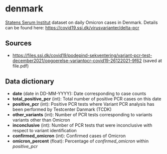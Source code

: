 # denmark

[Statens Serum Institut](https://ssi.dk) dataset on daily Omicron
cases in Denmark. Details can be found here:
https://covid19.ssi.dk/virusvarianter/delta-pcr

## Sources

* https://files.ssi.dk/covid19/podepind-sekventering/variant-pcr-test-december2021/opgoerelse-variantpcr-covid19-26122021-9f62
  (saved at file.pdf)

## Data dictionary

* **date** (date in DD-MM-YYYY): Date corresponding to case counts
* **total_positive_pcr** (int): Total number of positive PCR cases on this date
* **positive_pcr** (int): Positive PCR tests where Variant PCR
  analysis has been performed by Testcenter Danmark (TCDK)
* **other_variants** (int): Number of PCR tests corresponding to variants
  variants other than Omicron
* **inconclusive** (int): Number of PCR tests that were inconclusive
  with respect to variant identification
* **confirmed_omicron** (int): Confirmed cases of Omicron
* **omicron_percent** (float): Percentage of *confirmed_omicron*
  within *positive_pcr*

